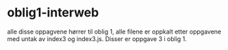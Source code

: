 # oblig1-interweb

alle disse oppagvene hørrer til oblig 1, alle filene er oppkalt etter oppgavene med untak av index3 og index3.js. Disser er oppgave 3 i oblig 1.  
